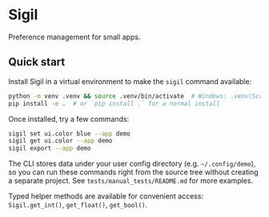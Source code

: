 # Sigil

Preference management for small apps.

## Quick start

Install Sigil in a virtual environment to make the `sigil` command available:

```bash
python -m venv .venv && source .venv/bin/activate  # Windows: .venv\Scripts\Activate
pip install -e .  # or `pip install .` for a normal install
```

Once installed, try a few commands:

```bash
sigil set ui.color blue --app demo
sigil get ui.color --app demo
sigil export --app demo
```

The CLI stores data under your user config directory (e.g. `~/.config/demo`),
so you can run these commands right from the source tree without creating a
separate project. See `tests/manual_tests/README.md` for more examples.

Typed helper methods are available for convenient access:
`Sigil.get_int()`, `get_float()`, `get_bool()`.